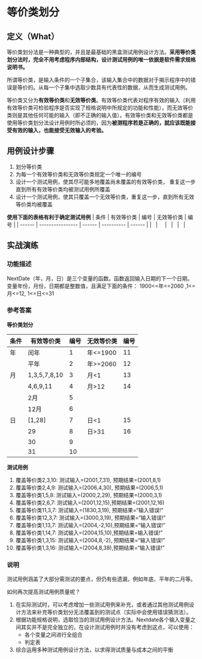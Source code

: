 # 等价类划分
## 定义（What）
等价类划分法是一种典型的，并且是最基础的黑盒测试用例设计方法。**采用等价类划分法时，完全不用考虑程序内部结构，设计测试用例的唯一依据是软件需求规格说明书。**

所谓等价类，是输入条件的一个子集合，该输入集合中的数据对于揭示程序中的错误是等价的。从每一个子集中选取少数具有代表性的数据，从而生成测试用例。

等价类又分为**有效等价类**和**无效等价类**。有效等价类代表对程序有效的输入（利用有效等价类可检验程序是否实现了规格说明中所规定的功能和性能），而无效等价类则是其他任何可能的输入（即不正确的输入值）。有效等价类和无效等价类都是使用等价类划分法设计用例时所必须的，因为**被测程序若是正确的，就应该既能接受有效的输入，也能接受无效输入的考验。**

## 用例设计步骤
1. 划分等价类
2. 为每一个有效等价类和无效等价类规定一个唯一的编号
3. 设计一个测试用例，使其尽可能多地覆盖尚未覆盖的有效等价类， 重复这一步直到所有有效等价类均被测试用例所覆盖
4. 设计一个测试用例，使其只覆盖一个无效等价类，重复这一步，直到所有无效等价类均被覆盖

**使用下面的表格有利于确定测试用例**
| 条件   | 有效等价类       | 编号   | 无效等价类 | 编号   |
| ------ | ---------------- | ------ | ---------- | ------ |
| &nbsp; | &nbsp;    &nbsp; | &nbsp; | &nbsp;     | &nbsp; |

## 实战演练
### 功能描述
NextDate（年，月，日）是三个变量的函数。函数返回输入日期的下一个日期。变量年份，月份，日期都是整数值，且满足下面的条件： 1900<=年<=2060 ,1<=月<=12, 1<=日<=31

### 参考答案
**等价类划分**

| 条件 | 有效等价类   | 编号 | 无效等价类 | 编号 |
| ---- | ------------ | ---- | ---------- | ---- |
| 年   | 闰年         | 1    | 年<=1900   | 11   |
|      | 平年         | 2    | 年>=2060   | 12   |
| 月   | 1,3,5,7,8,10 | 3    | 月<1       | 13   |
|      | 4,6,9,11     | 4    | 月>12      | 14   |
|      | 2月          | 5    |            |      |
|      | 12月         | 6    |            |      |
| 日   | [1,28]       | 7    | 日<1       | 15   |
|      | 29           | 8    | 日>31      | 16   |
|      | 30           | 9    |            |      |
|      | 31           | 10   |            |      |

**测试用例**
1. 覆盖等价类2,3,10:  测试输入=(2001,7,31), 预期结果=(2001,8,1)
2. 覆盖等价类2,4,9: 测试输入=(2006,4,30), 预期结果=(2006,5,1)
3. 覆盖等价类1,5,8:  测试输入=(2000,2,29), 预期结果=(2000,3,1)
4. 覆盖等价类2,6,7: 测试输入=(2001,12,15),预期结果=(2001,12,16)
5. 覆盖等价类11,3,7: 测试输入=(1830,3,19), 预期结果=“输入错误!”
6. 覆盖等价类12,3,7: 测试输入=(3000,3,19), 预期结果=“输入错误!”
7. 覆盖等价类1,13,7: 测试输入=(2004,-2,10),预期结果=“输入错误!”
8. 覆盖等价类1,14,7: 测试输入=(2004,15,10),预期结果=输入错误!”
9. 覆盖等价类1,3,15: 测试输入=(2004,8,-2), 预期结果=“输入错误!”
10. 覆盖等价类1,3,16: 测试输入=(2004,8,38),预期结果=“输入错误!”

### 说明
测试用例涵盖了大部分需测试的要点，但仍有些遗漏，例如年底、平年的二月等。

如何再次提高测试用例质量呢？  
1. 在实际测试时，可以考虑增加一些测试用例来补充，或者通过其他测试用例设计方法来补充等价类划分无法覆盖到的测试点（实际中会使用错误猜测法）。
2. 根据功能规格说明，选取恰当的测试用例设计方法。Nextdate各个输入变量之间其实并不是完全独立的，在设计测试用例时并没有考虑到这点，可以使用：
   * 各个变量之间进行全组合
   * 判定表
3. 综合运用多种测试用例设计方法，以求得测试质量与成本之间的平衡